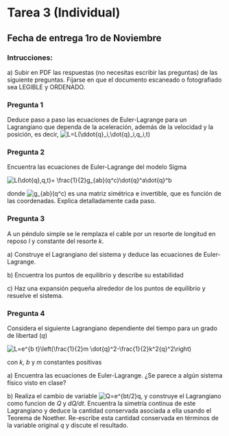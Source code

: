 # Tarea 3 (Individual)

## Fecha de entrega 1ro de Noviembre

### Intrucciones:

a) Subir en PDF las respuestas (no necesitas escribir las preguntas) de las siguiente preguntas. Fijarse en que el documento escaneado o fotografiado sea LEGIBLE y ORDENADO.

### Pregunta 1

Deduce paso a paso las ecuaciones de Euler-Lagrange para un Lagrangiano que dependa de la aceleración, 
además de la velocidad y la posición, es decir, 
<img src="https://latex.codecogs.com/gif.latex?L=L(\ddot{q}_i,\dot{q}_i,q_i,t)" title="L=L(\ddot{q}_i,\dot{q}_i,q_i,t)" />

### Pregunta 2

Encuentra las ecuaciones de Euler-Lagrange del modelo Sigma

<img src="https://latex.codecogs.com/gif.latex?L(\dot{q},q,t)=&space;\frac{1}{2}g_{ab}(q^c)\dot{q}^a\dot{q}^b" title="L(\dot{q},q,t)= \frac{1}{2}g_{ab}(q^c)\dot{q}^a\dot{q}^b" />

donde <img src="https://latex.codecogs.com/gif.latex?g_{ab}(q^c)" title="g_{ab}(q^c)" /> es una matriz simétrica e invertible, que es función de las coordenadas.
Explica detalladamente cada paso.

### Pregunta 3

A un péndulo simple se le remplaza el cable por un resorte de longitud en reposo *l* y constante del resorte *k*. 

a) Construye el Lagrangiano del sistema y deduce las ecuaciones de Euler-Lagrange.

b) Encuentra los puntos de equilibrio y describe su estabilidad

c) Haz una expansión pequeña alrededor de los puntos de equilibrio y resuelve el sistema.

### Pregunta 4

Considera el siguiente Lagrangiano dependiente del tiempo para un grado de libertad (*q*)

<img src="https://latex.codecogs.com/gif.latex?L=e^{b&space;t}\left(\frac{1}{2}m&space;\dot{q}^2-\frac{1}{2}k^2{q}^2\right)" title="L=e^{b t}\left(\frac{1}{2}m \dot{q}^2-\frac{1}{2}k^2{q}^2\right)" />

con *k, b* y *m* constantes positivas

a) Encuentra las ecuaciones de Euler-Lagrange. ¿Se parece a algún sistema físico visto en clase?

b) Realiza el cambio de variable <img src="https://latex.codecogs.com/gif.latex?Q=e^{bt/2}q" title="Q=e^{bt/2}q" />, 
y construye el Lagrangiano como funcion de *Q* y *dQ/dt*. 
Encuentra la simetría continua de este Lagrangiano y deduce la cantidad conservada asociada a ella usando el Teorema de Noether. 
Re-escribe esta cantidad conservada en términos de la variable original *q* y discute el resultado.

